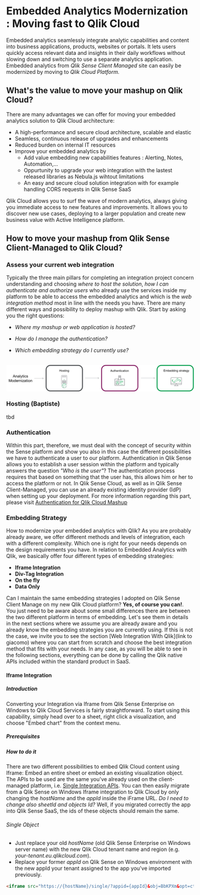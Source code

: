 # Embedded Analytics Modernization : Moving fast to Qlik Cloud

Embedded analytics seamlessly integrate analytic capabilities and content into business applications, products, websites or portals.
It lets users quickly access relevant data and insights in their daily workflows without slowing down and switching to use a separate analytics application.
Embedded analytics from *Qlik Sense Client Managed* site can easily be modernized by moving to *Qlik Cloud Platform.*

## What's the value to move your mashup on Qlik Cloud?

There are many advantages we can offer for moving your embedded analytics solution to Qlik Cloud architecture:
  * A high-performance and secure cloud architecture, scalable and elastic
  * Seamless, continuous release of upgrades and enhancements
  * Reduced burden on internal IT resources
  * Improve your embedded analytics by
    * Add value embedding new capabilities features : Alerting, Notes, Automation,...
    * Oppurtunity to upgrade your web integration with the lastest released libraries as Nebula.js wihtout limitations
    * An easy and secure cloud solution integration with for example handling CORS requests in Qlik Sense SaaS

Qlik Cloud allows you to surf the wave of modern analytics, always giving you immediate access to new features and improvements. It allows you to discover new use cases, deploying to a larger population and create new business value with Active Intelligence platform.

## How to move your mashup from Qlik Sense Client-Managed to Qlik Cloud?

### Assess your current web integration
Typically the three main pillars for completing an integration project concern understanding and choosing *where to host the solution*,  *how I can authenticate and authorize users* who already use the services inside my platform to be able to access the embedded analytics and which is the *web integration method* most in line with the needs you have.
There are many different ways and possibility to deploy mashup with Qlik. Start by asking you the right questions:

 * *Where my mashup or web application is hosted?*

 * *How do I manage the authentication?*

 * *Which embedding strategy do I currently use?*
 <br></br>
 <p align="center">
  <img src="src/img/analytics_modernization_flow.png" width="1000" title="hover text" align="center"/>
 </p>

### Hosting (Baptiste)
tbd

### Authentication
Within this part, therefore, we must deal with the concept of security within the Sense platform and show you also in this case the different possibilities we have to authenticate a user to our platform. Authentication in Qlik Sense allows you to establish a user session within the platform and typically answers the question *"Who is the user"*? The authentication process requires that based on something that the user has, this allows him or her to access the platform or not. 
In Qlik Sense Cloud, as well as in Qlik Sense Client-Managed, you can use an already existing identity provider (IdP) when setting up your deployment. For more information regarding this part, please visit [Authentication for Qlik Cloud Mashup](https://github.com/apamo/QlikSenseCM2SaaS/blob/main/introduction%20to%20Qlik%20Sense%20SaaS%20security.md)

### Embedding Strategy 
How to modernize your embedded analytics with Qlik? 
As you are probably already aware, we offer different methods and levels of integration, each with a different complexity.
Which one is right for your needs depends on the design requirements you have. 
In relation to Embedded Analytics with Qlik, we basically offer four different types of embedding strategies:
 * **Iframe Integration**
 * **Div-Tag Integration**
 * **On the fly**
 * **Data Only**
 
Can I maintain the same embedding strategies I adopted on Qlik Sense Client Manage on my new Qlik Cloud platform? **Yes, of course you can!**.
You just need to be aware about some small differences there are between the two different platform in terms of embedding. 
Let's see them in details in the next sections where we assume you are already aware and you already know the embedding strategies you are currently using.
If this is not the case, we invite you to see the section [Web Integration With Qlik](link to giacomo) where you can start from scratch and choose the best integration method that fits with your needs.
In any case, as you will be able to see in the following sections, everything can be done by calling the Qlik native APIs included within the standard product in SaaS.

#### Iframe Integration

##### Introduction
Converting your Integration via Iframe from Qlik Sense Enterprise on Windows to Qlik Cloud Services is fairly straightforward. 
To start using this capability, simply head over to a sheet, right click a visualization, and choose "Embed chart" from the context menu.

##### Prerequisites

##### How to do it
 There are two different possibilities to embed Qlik Cloud content using Iframe: Embed an entire sheet or embed an existing visualization object. 
 The APIs to be used are the same you've already used on the client-managed platform, i.e. [Single Integration APIs](https://qlik.dev/apis/javascript/single-integrations).
You can then easily migrate from a Qlik Sense on Windows Iframe integration to Qlik Cloud by only changing the *hostName* and the *appId* inside the iFrame URL. 
*Do I need to change also sheetId and objects Id?* Well, if you migrated correctly the app into Qlik Sense SaaS, the ids of these objects should remain the same.

  ###### Single Object
  * Just replace your old *hostName* (old Qlik Sense Enterprise on Windows server name) with the new Qlik Cloud tenant name and region (e.g. *your-tenant.eu.qlikcloud.com*).
  * Replace your former *appId* on Qlik Sense on Windows environment with the new appId your tenant assigned to the app you've imported previously.
   ```HTML
  <iframe src="https://{hostName}/single/?appid={appId}&obj=BbKPXm&opt=ctxmenu,currsel" style="border:none;width:100%;height:100%;"></iframe>
   ```


